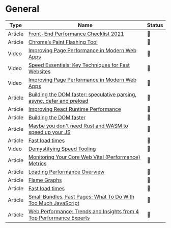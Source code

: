 # General

| Type    | Name                                                                                                                                                                             | Status          |
| ------- | -------------------------------------------------------------------------------------------------------------------------------------------------------------------------------- | --------------- |
| Article | [Front-End Performance Checklist 2021](https://www.smashingmagazine.com/2021/01/front-end-performance-2021-free-pdf-checklist/)                                                  | :bookmark_tabs: |
| Article | [Chrome’s Paint Flashing Tool](https://engineering.entelo.com/chromes-paint-flashing-tool-b5c880849635)                                                                          | :bookmark_tabs: |
| Video   | [Improving Page Performance in Modern Web Apps](https://www.youtube.com/watch?v=p_8oR9GFRvQ)                                                                                     | :bookmark_tabs: |
| Video   | [Speed Essentials: Key Techniques for Fast Websites](https://www.youtube.com/watch?v=reztLS3vomE)                                                                                | :movie_camera:  |
| Video   | [Improving Page Performance in Modern Web Apps](https://vimeo.com/254858694)                                                                                                     | :bookmark_tabs: |
| Article | [Building the DOM faster: speculative parsing, async, defer and preload](https://hacks.mozilla.org/2017/09/building-the-dom-faster-speculative-parsing-async-defer-and-preload/) | :bookmark_tabs: |
| Article | [Improving React Runtime Performance](https://medium.com/quintoandar-tech-blog/improving-react-runtime-performance-dec0a5a4ffda)                                                 | :bookmark_tabs: |
| Article | [Building the DOM faster](https://hacks.mozilla.org/2017/09/building-the-dom-faster-speculative-parsing-async-defer-and-preload/)                                                | :bookmark_tabs: |
| Article | [Maybe you don't need Rust and WASM to speed up your JS](https://mrale.ph/blog/2018/02/03/maybe-you-dont-need-rust-to-speed-up-your-js.html)                                     | :bookmark_tabs: |
| Article | [Fast load times](https://web.dev/fast/)                                                                                                                                         | :bookmark_tabs: |
| Video   | [Demystifying Speed Tooling](https://www.youtube.com/watch?v=mLjxXPHuIJo)                                                                                                        | :movie_camera:  |
| Article | [Monitoring Your Core Web Vital (Performance) Metrics](https://requestmetrics.com/web-performance/monitoring-core-web-vital)                                                     | :bookmark_tabs: |
| Article | [Loading Performance Overview](https://developers.google.com/web/fundamentals/performance/get-started)                                                                           | :bookmark_tabs: |
| Article | [Flame Graphs](https://www.brendangregg.com/flamegraphs.html)                                                                                                                    | :bookmark_tabs: |
| Article | [Fast load times](https://web.dev/fast/)                                                                                                                                         | :bookmark_tabs: |
| Article | [Small Bundles, Fast Pages: What To Do With Too Much JavaScript](https://calibreapp.com/blog/bundle-size-optimization)                                                           | :bookmark_tabs: |
| Article | [Web Performance: Trends and Insights from 4 Top Performance Experts](https://cloudinary.com/products/media_optimizer/web-performance-guide)                                     | :bookmark_tabs: |
